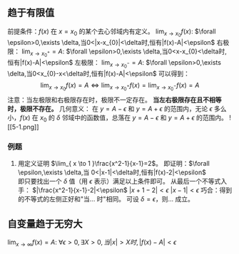 ## 趋于有限值
前提条件：$f(x)$ 在 $x=x_{0}$ 的某个去心邻域内有定义。
$\lim_{ x \to x_{0} }f(x)$: $\forall \epsilon>0,\exists \delta,当0<|x-x_{0}|<\delta时,恒有|f(x)-A|<\epsilon$
右极限： $\lim_{ x \to x_{0}^+ }=A$: $\forall \epsilon>0,\exists \delta,当0<x-x_{0}<\delta时,恒有|f(x)-A|<\epsilon$
左极限： $\lim_{ x \to x_{0}^- }=A$: $\forall \epsilon>0,\exists \delta,当0<x_{0}-x<\delta时,恒有|f(x)-A|<\epsilon$
可以得到：
$$
\lim_{ x \to x_{0} } f(x)=A\Leftrightarrow \lim_{ x \to x_{0}^+ } f(x)=\lim_{ x \to x_{0}^- } f(x)=A
$$
注意：当左极限和右极限存在时，极限不一定存在。
**当左右极限存在且不相等时，极限不存在。**
几何意义：
	在 $y=A-\epsilon$ 和 $y=A+\epsilon$ 的范围内，无论 $\epsilon$ 多么小，$f(x)$ 在 $x_{0}$ 的 $\delta$ 邻域中的函数值，总落在 $y=A-\epsilon$ 和 $y=A+\epsilon$ 的范围内。
![[5-1.png]] 
### 例题
1. 用定义证明 $\lim_{ x \to 1 }\frac{x^2-1}{x-1}=2$。
	即证明：$\forall \epsilon,\exists \delta,当 0<|x-1|<\delta时,恒有|f(x)-2|<\epsilon$  
	即只要找出一个 $\delta$ 值（用 $\epsilon$ 表示）满足以上条件即可。
	从最后一个不等式入手：
	$|\frac{x^2-1}{x-1}-2|<\epsilon$
	$|x+1-2|<\epsilon$
	$|x-1|<\epsilon$
	巧合：得到的不等式的左侧正好和"当... 时"相同。
	可设 $\delta=\epsilon$，则... 成立。
## 自变量趋于无穷大
$\lim_{ x \to \infty }f(x)=A$: $\forall \epsilon>0,\exists X>0,当|x|>X时,|f(x)-A|<\epsilon$
